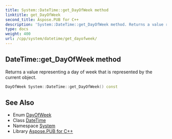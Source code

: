 ```yaml
---
title: System::DateTime::get_DayOfWeek method
linktitle: get_DayOfWeek
second_title: Aspose.PUB for C++
description: 'System::DateTime::get_DayOfWeek method. Returns a value representing a day of week that is represented by the current object in C++.'
type: docs
weight: 400
url: /cpp/system/datetime/get_dayofweek/
---
```

## DateTime::get_DayOfWeek method


Returns a value representing a day of week that is represented by the current object.

```cpp
DayOfWeek System::DateTime::get_DayOfWeek() const
```

## See Also

* Enum [DayOfWeek](../../dayofweek/)
* Class [DateTime](../)
* Namespace [System](../../)
* Library [Aspose.PUB for C++](../../../)
